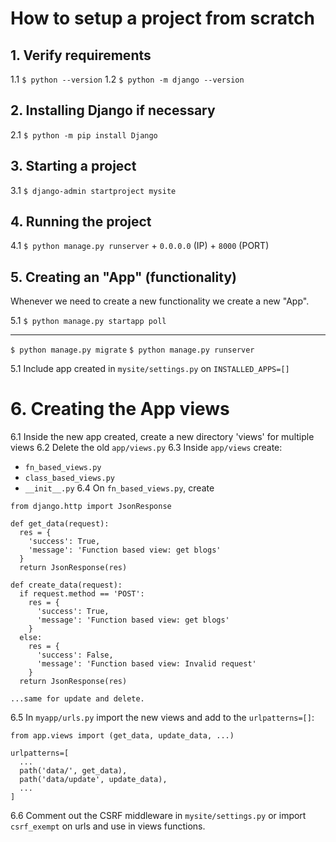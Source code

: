 # How to setup a project from scratch

## 1. Verify requirements

1.1 `$ python --version`
1.2 `$ python -m django --version`

## 2. Installing Django if necessary
2.1 `$ python -m pip install Django`

## 3. Starting a project
3.1 `$ django-admin startproject mysite`

## 4. Running the project
4.1 `$ python manage.py runserver` + `0.0.0.0` (IP) + `8000` (PORT)

## 5. Creating an "App" (functionality)
Whenever we need to create a new functionality we create a new "App".

5.1 `$ python manage.py startapp poll`




----
`$ python manage.py migrate`
`$ python manage.py runserver`

5.1 Include app created in `mysite/settings.py` on `INSTALLED_APPS=[]`

# 6. Creating the App views 

6.1 Inside the new app created, create a new directory 'views' for multiple views
6.2 Delete the old `app/views.py`
6.3 Inside `app/views` create:
  - `fn_based_views.py`
  - `class_based_views.py`
  - `__init__.py`
6.4 On `fn_based_views.py`, create 

```
from django.http import JsonResponse

def get_data(request):
  res = {
    'success': True,
    'message': 'Function based view: get blogs'
  }
  return JsonResponse(res)

def create_data(request):
  if request.method == 'POST':
    res = {
      'success': True,
      'message': 'Function based view: get blogs'
    }
  else:
    res = {
      'success': False,
      'message': 'Function based view: Invalid request'
    }
  return JsonResponse(res)

...same for update and delete.
```
6.5 In `myapp/urls.py` import the new views and add to the `urlpatterns=[]`:

```
from app.views import (get_data, update_data, ...)

urlpatterns=[
  ...
  path('data/', get_data),
  path('data/update', update_data),
  ...
]
```

6.6 Comment out the CSRF middleware in `mysite/settings.py` or import `csrf_exempt` on urls and use in views functions.